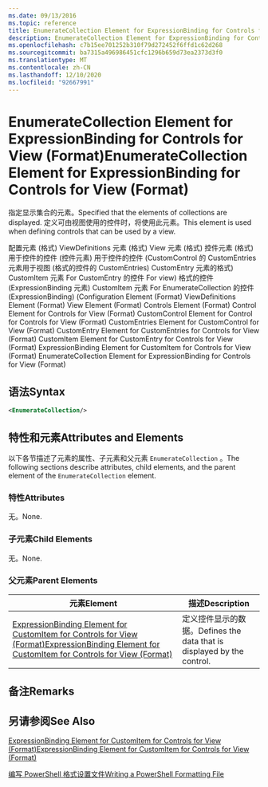 ```yaml
---
ms.date: 09/13/2016
ms.topic: reference
title: EnumerateCollection Element for ExpressionBinding for Controls for View (Format)
description: EnumerateCollection Element for ExpressionBinding for Controls for View (Format)
ms.openlocfilehash: c7b15ee701252b310f79d272452f6ffd1c62d268
ms.sourcegitcommit: ba7315a496986451cfc1296b659d73ea2373d3f0
ms.translationtype: MT
ms.contentlocale: zh-CN
ms.lasthandoff: 12/10/2020
ms.locfileid: "92667991"
---
```

# <a name="enumeratecollection-element-for-expressionbinding-for-controls-for-view-format"></a><span data-ttu-id="b6023-103">EnumerateCollection Element for ExpressionBinding for Controls for View (Format)</span><span class="sxs-lookup"><span data-stu-id="b6023-103">EnumerateCollection Element for ExpressionBinding for Controls for View (Format)</span></span>

<span data-ttu-id="b6023-104">指定显示集合的元素。</span><span class="sxs-lookup"><span data-stu-id="b6023-104">Specified that the elements of collections are displayed.</span></span> <span data-ttu-id="b6023-105">定义可由视图使用的控件时，将使用此元素。</span><span class="sxs-lookup"><span data-stu-id="b6023-105">This element is used when defining controls that can be used by a view.</span></span>

<span data-ttu-id="b6023-106">配置元素 (格式) ViewDefinitions 元素 (格式) View 元素 (格式) 控件元素 (格式) 用于控件的控件 (控件元素) 用于控件的控件 (CustomControl 的 CustomEntries 元素用于视图 (格式的控件的 CustomEntries) CustomEntry 元素的格式) CustomItem 元素 For CustomEntry 的控件 For view) 格式的控件 (ExpressionBinding 元素) CustomItem 元素 For EnumerateCollection 的控件 (ExpressionBinding)  (</span><span class="sxs-lookup"><span data-stu-id="b6023-106">Configuration Element (Format) ViewDefinitions Element (Format) View Element (Format) Controls Element (Format) Control Element for Controls for View (Format) CustomControl Element for Control for Controls for View (Format) CustomEntries Element for CustomControl for View (Format) CustomEntry Element for CustomEntries for Controls for View (Format) CustomItem Element for CustomEntry for Controls for View (Format) ExpressionBinding Element for CustomItem for Controls for View (Format) EnumerateCollection Element for ExpressionBinding for Controls for View (Format)</span></span>

## <a name="syntax"></a><span data-ttu-id="b6023-107">语法</span><span class="sxs-lookup"><span data-stu-id="b6023-107">Syntax</span></span>

```xml
<EnumerateCollection/>
```

## <a name="attributes-and-elements"></a><span data-ttu-id="b6023-108">特性和元素</span><span class="sxs-lookup"><span data-stu-id="b6023-108">Attributes and Elements</span></span>

<span data-ttu-id="b6023-109">以下各节描述了元素的属性、子元素和父元素 `EnumerateCollection` 。</span><span class="sxs-lookup"><span data-stu-id="b6023-109">The following sections describe attributes, child elements, and the parent element of the `EnumerateCollection` element.</span></span>

### <a name="attributes"></a><span data-ttu-id="b6023-110">特性</span><span class="sxs-lookup"><span data-stu-id="b6023-110">Attributes</span></span>

<span data-ttu-id="b6023-111">无。</span><span class="sxs-lookup"><span data-stu-id="b6023-111">None.</span></span>

### <a name="child-elements"></a><span data-ttu-id="b6023-112">子元素</span><span class="sxs-lookup"><span data-stu-id="b6023-112">Child Elements</span></span>

<span data-ttu-id="b6023-113">无。</span><span class="sxs-lookup"><span data-stu-id="b6023-113">None.</span></span>

### <a name="parent-elements"></a><span data-ttu-id="b6023-114">父元素</span><span class="sxs-lookup"><span data-stu-id="b6023-114">Parent Elements</span></span>

|<span data-ttu-id="b6023-115">元素</span><span class="sxs-lookup"><span data-stu-id="b6023-115">Element</span></span>|<span data-ttu-id="b6023-116">描述</span><span class="sxs-lookup"><span data-stu-id="b6023-116">Description</span></span>|
|-------------|-----------------|
|[<span data-ttu-id="b6023-117">ExpressionBinding Element for CustomItem for Controls for View (Format)</span><span class="sxs-lookup"><span data-stu-id="b6023-117">ExpressionBinding Element for CustomItem for Controls for View (Format)</span></span>](./expressionbinding-element-for-customitem-for-controls-for-view-format.md)|<span data-ttu-id="b6023-118">定义控件显示的数据。</span><span class="sxs-lookup"><span data-stu-id="b6023-118">Defines the data that is displayed by the control.</span></span>|

## <a name="remarks"></a><span data-ttu-id="b6023-119">备注</span><span class="sxs-lookup"><span data-stu-id="b6023-119">Remarks</span></span>

## <a name="see-also"></a><span data-ttu-id="b6023-120">另请参阅</span><span class="sxs-lookup"><span data-stu-id="b6023-120">See Also</span></span>

[<span data-ttu-id="b6023-121">ExpressionBinding Element for CustomItem for Controls for View (Format)</span><span class="sxs-lookup"><span data-stu-id="b6023-121">ExpressionBinding Element for CustomItem for Controls for View (Format)</span></span>](./expressionbinding-element-for-customitem-for-controls-for-view-format.md)

[<span data-ttu-id="b6023-122">编写 PowerShell 格式设置文件</span><span class="sxs-lookup"><span data-stu-id="b6023-122">Writing a PowerShell Formatting File</span></span>](./writing-a-powershell-formatting-file.md)

